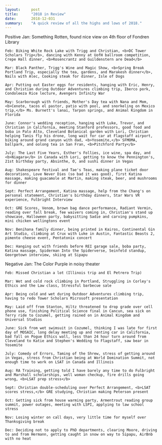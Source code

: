 ```yaml
---
layout:     post
title:      "2018 in Review"
date:       2018-12-031 
summary:    "A quick review of all the highs and lows of 2018."
---
```


Positive
	Jan: Something Rotten, found nice view on 4th floor of Fondren Library

	Feb: Biking White Rock Lake with Trigg and Christian, <b>DC Tower Scholars Trip</b>, dancing with Kenny at UofH ballroom competition, Crepe Hall dinner, <b>Rosencrantz and Guildenstern are Dead</b>

	Mar: Black Panther, Trigg's Wine and Magic Show, <b>Spring Break Portland Trip, especially the tea, gardens, and Marakesh dinner</b>, Nails with Alec, Cooking steak for dinner, Isle of Dogs

	Apr: Putting out Easter eggs for residents, hanging with Eric, Henry, and Christian during Outdoor Adventures climbing trip, Iberco pork, Condoleeza Rice lecture, Avengers Infinity War

	May: Scarborough with friends, Mother's Day tea with Nana and Mom, <b>Cenote, tacos el pastor, patio with pool, and snorkeling on Mexico trip,</b> Ms. Burnett's lanai, Tarpon springs, and Animal Kingdom in Florida

	June: Connor's wedding reception, hanging with Luke, Trevor, and Christian in California, meeting Stanford professors, good food and boba in Palo Alto, Cleveland Botanical garden with Lori, Christian helping Tanis fly his drone, long wait for car at Flagstaff airport, biking around grand canyon with dad, <b>Yosemite,</b> SFMOMA, ballpark, and oolong tea in San Fran, <b>Pitchford Party</b>

	July: The Last Five Years, Esther's Follies, ice wine, spa day, and <b>Niagara</b> in Canada with Lori, getting to know the Pennington's, 21st birthday party, Absinthe, O, and sushi dinner in Vegas

	Aug: Shakespeare festival and Tae's Teas, making plane ticket door decorations, Love Never Dies (so bad it was good), first Katina massage, making guacamole at Martin, making steak, beer, and mushrooms for dinner

	Sept: Perfect Arrangement, Katina massage, help from the Chang's on personal statement, Christian's birthday dinners, Star Wars VR experience, Fulbright Interview

	Oct: GRE Scores, Venom, brown bag dance performance, Radiant Vermin, reading over fall break, fee waivers coming in, Christian's stand up showcase, Halloween party, babysitting Sadie and carving pumpkins, mini chicken wellingtons event

	Nov: Benihana family dinner, being printed in Kairos, Continental Gin Art Studio, climbing at Crux with Luke in Austin, Fantastic Beasts 2, pimento cheese event, Pentatonix concert

	Dec: Hanging out with friends before REI garage sale, boba party, Katina massage, Spiderman Into the Spiderverse, Seinfeld standup, Georgetown interview, skiing at Sipapu


Negative
	Jan: The Color Purple in noisy theater

	Feb: Missed Christian a lot (Illinois trip and El Petrero Trip)

	Mar: Wet and cold rock climbing in Portland, Struggling in Corley's Ethics and the Law class, Stressful barbecue sale

	Apr: Being cold and wet during Outdoor Adventures climbing trip, having to redo Tower Scholars Microsoft presentation

	May: Laid off from Stanton, Hiltz threatened to drop grade over cell phone use, finishing Political Science final in Cancun, sea sick on ferry ride to Cozumel, getting rained on in Animal Kingdom and Universal Studios

	June: Sick from wet swimsuit in Cozumel, thinking I was late for first day of MOSAIC, long delay meeting up and renting car in California, bad fall on Pogue Ethics wall, less than 24 hour turn around from Cleveland to Katie and Stephen's Wedding to Flagstaff, saw bear in Yosemite

	July: Comedy of Errors, Taming of the Shrew, stress of getting around in Vegas, stress from Christian being at World Domination Summit, not enough time to work on LSAT in Canada and Illinois

	Aug: RA Training, getting told I have barely any time to do Fulbright and Marshall scholarships, well woman checkup, fire drills going wrong, <b>LSAT prep stress</b>

	Sept: Christian double-scheduling over Perfect Arrangement, <b>LSAT scores stress,</b> GRE studying, Christian making Peterson present

	Oct: Getting sick from house warming party, Armentrout reading group summit, power outages, meeting with LSPI, applying to law school stress

	Nov: Losing winter on call days, very little time for myself over Thanksgiving break

	Dec: Deciding not to apply to PhD departments, clearing Moore, driving to and from Hermann, getting caught in snow on way to Sipapu, AirBnb with no heat